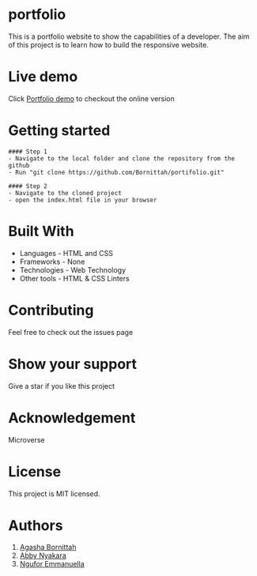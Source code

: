 # portfolio
This is a portfolio website to show the capabilities of a developer. The aim of this project is to learn how to build the responsive website.

# Live demo
Click [Portfolio demo](https://bornittah.github.io/portifolio/) to checkout the online version

# Getting started
    #### Step 1
    - Navigate to the local folder and clone the repository from the github 
    - Run "git clone https://github.com/Bornittah/portifolio.git"

    #### Step 2
    - Navigate to the cloned project
    - open the index.html file in your browser

# Built With
- Languages - HTML and CSS
- Frameworks - None
- Technologies - Web Technology
- Other tools - HTML & CSS Linters

# Contributing
Feel free to check out the issues page

# Show your support
Give a star if you like this project

# Acknowledgement
 Microverse
 
# License
This project is MIT licensed.

# Authors
1. [Agasha Bornittah](https://github.com/Bornittah)
2. [Abby Nyakara](https://github.com/AbbyNyakara)
3. [Ngufor Emmanuella](https://github.com/Ngufor-emmanuella)

